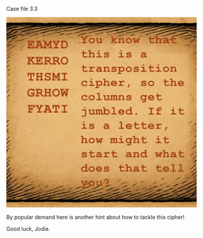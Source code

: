 Case file 3.3

<img src="CC2025-Casefile-3.3.png">

By popular demand here is another hint about how to tackle this cipher!

Good luck, Jodie.
